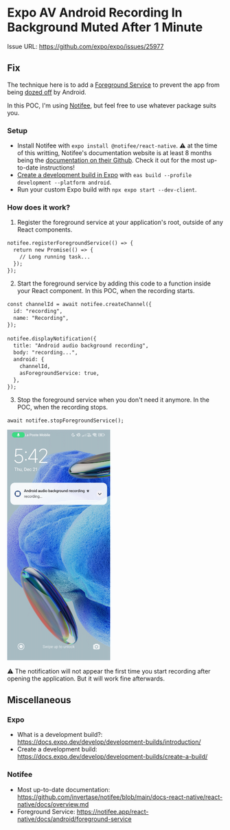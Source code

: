 # Expo AV Android Recording In Background Muted After 1 Minute

Issue URL: https://github.com/expo/expo/issues/25977

## Fix

The technique here is to add a [Foreground Service](https://developer.android.com/develop/background-work/services/foreground-services) to prevent the app from being [dozed off](https://developer.android.com/training/monitoring-device-state/doze-standby) by Android.

In this POC, I'm using [Notifee](https://notifee.app/), but feel free to use whatever package suits you.

### Setup

- Install Notifee with `expo install @notifee/react-native`. ⚠️ at the time of this writting, Notifee's documentation website is at least 8 months being the [documentation on their Github](https://github.com/invertase/notifee/blob/main/docs-react-native/react-native/docs/overview.md). Check it out for the most up-to-date instructions!
- [Create a development build in Expo](https://docs.expo.dev/develop/development-builds/create-a-build/) with `eas build --profile development --platform android`.
- Run your custom Expo build with `npx expo start --dev-client`.

### How does it work?

1. Register the foreground service at your application's root, outside of any React components.

```
notifee.registerForegroundService(() => {
  return new Promise(() => {
    // Long running task...
  });
});
```

2. Start the foreground service by adding this code to a function inside your React component. In this POC, when the recording starts.

```
const channelId = await notifee.createChannel({
  id: "recording",
  name: "Recording",
});

notifee.displayNotification({
  title: "Android audio background recording",
  body: "recording...",
  android: {
    channelId,
    asForegroundService: true,
  },
});
```

3. Stop the foreground service when you don't need it anymore. In the POC, when the recording stops.

```
await notifee.stopForegroundService();
```

<img src="./assets/demo-3.jpg" width="240"/>

⚠️ The notification will not appear the first time you start recording after opening the application. But it will work fine afterwards.

## Miscellaneous

### Expo

- What is a development build?: https://docs.expo.dev/develop/development-builds/introduction/
- Create a development build: https://docs.expo.dev/develop/development-builds/create-a-build/

### Notifee

- Most up-to-date documentation: https://github.com/invertase/notifee/blob/main/docs-react-native/react-native/docs/overview.md
- Foreground Service: https://notifee.app/react-native/docs/android/foreground-service

